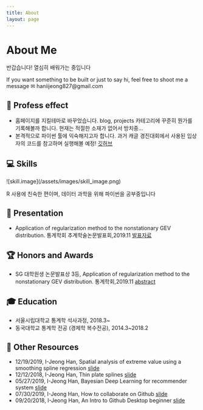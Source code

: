 ```yaml
---
title: About
layout: page
---
```

<!-- ![Profile Image]({{ site.url }}/{{ site.picture }}) -->
# About Me

<p>반갑습니다! 열심히 배워가는 중입니다 </p>
<p>If you want something to be built or just to say hi, feel free to shoot me a message  ✉ haniijeong827@gmail.com</p>

<h2> 📣 Profess effect </h2>
<ul class="skill-list">
	<li> 홈페이지를 지킬테마로 바꾸었습니다. blog, projects 카테고리에 꾸준히 뭔가를 기록해볼까 합니다. 현재는 적절한 소재가 없어서 방치중...
	</li>
	<li> 본격적으로 파이썬 툴에 익숙해지고자 합니다. 과거 캐글 경진대회에서 사용된 입상자의 코드를 참고하며 실행해볼 예정!  
	 <a href ='https://github.com/12jeong/Kaggle-beginner'> 깃허브 </a>
	</li>
</ul>

<h2> 💻 Skills</h2>
![skill.image](/assets/images/skill_image.png)
<p> R 사용에 친숙한 편이며, 데이터 과학을 위해 파이썬을 공부중입니다 </p>

<h2> 🎤‍ Presentation</h2>
<ul class="skill-list">
	<li> Application of regularization method to the nonstationary GEV distribution. 통계학회 추계학술논문발표회,2019.11
	<a href = '/assets/labworks/regularization_GEV.pdf'> 발표자료 </a>  </li>
</ul>

<h2> 🏆 Honors and Awards</h2>
<ul class="skill-list">
	<li> SG 대학원생 논문발표상 3등, Application of regularization method to the nonstationary GEV distribution. 통계학회,2019.11 <a href = '/assets/labworks/abstract_regularization_GEV.pdf'> abstract </a></li>
</ul>

<h2> 🎓 Education</h2>
<ul class="skill-list">
	<li> 서울시립대학교 통계학 석사과정, 2018.3~ </li>
	<li> 동국대학교 통계학 전공 (경제학 복수전공), 2014.3~2018.2 </li>
</ul>

<h2> 📁 Other Resources </h2>
<ul class="skill-list">
	<li> 12/19/2019, I-Jeong Han, Spatial analysis of extreme value using a smoothing spline regression <a href = '/assets/labworks/academic_thesis.pdf'>slide</a>  </li>
	<li> 12/12/2018, I-Jeong Han, Thin plate splines <a href = '/assets/labworks/Thin_plate_splines.pdf'>slide</a>  </li>
	<li> 05/27/2019, I-Jeong Han, Bayesian Deep Learning for recommender system <a href = '/assets/labworks/BNN_review3.pdf'>slide</a>  </li>
	<li> 07/30/2019, I-Jeong Han, How to collaborate on Github <a href = '/assets/labworks/github_collaborate.pdf'>slide</a>  </li>
	<li> 09/20/2018, I-Jeong Han, An Intro to Github Desktop beginner <a href = '/assets/labworks/github_desktop.pdf'>slide</a>  </li>
</ul>

<!-- <h2>Projects</h2>
<ul>
	<li><a href="https://github.com/">Lorem Lorem</a></li>
	<li><a href="https://github.com/">Ipsum Dolor</a></li>
	<li><a href="https://github.com/">Dolor Lorem</a></li>
</ul> -->
